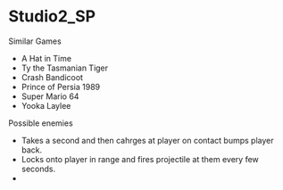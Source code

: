 # Studio2_SP

Similar Games
- A Hat in Time
- Ty the Tasmanian Tiger
- Crash Bandicoot
- Prince of Persia 1989
- Super Mario 64
- Yooka Laylee


Possible enemies
- Takes a second and then cahrges at player on contact bumps player back.
- Locks onto player in range and fires projectile at them every few seconds.
- 
